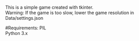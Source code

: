 This is a simple game created with tkinter. <br />
Warning: If the game is too slow, lower the game resolution in Data/settings.json

#Requirements:
PIL <br />
Python 3.x